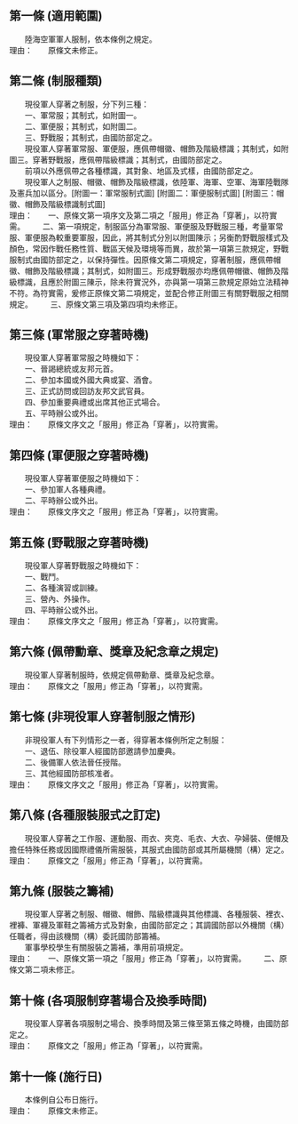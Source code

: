 第一條 (適用範圍)
-----------------
　　陸海空軍軍人服制，依本條例之規定。  
理由：　　原條文未修正。

第二條 (制服種類)
-----------------
　　現役軍人穿著之制服，分下列三種：  
　　一、軍常服；其制式，如附圖一。  
　　二、軍便服；其制式，如附圖二。  
　　三、野戰服；其制式，由國防部定之。  
　　現役軍人穿著軍常服、軍便服，應佩帶帽徽、帽飾及階級標識；其制式，如附圖三。穿著野戰服，應佩帶階級標識；其制式，由國防部定之。  
　　前項以外應佩帶之各種標識，其對象、地區及式樣，由國防部定之。  
　　現役軍人之制服、帽徽、帽飾及階級標識，依陸軍、海軍、空軍、海軍陸戰隊及憲兵加以區分。[附圖一：軍常服制式圖] [附圖二：軍便服制式圖] [附圖三：帽徽、帽飾及階級標識制式圖]  
理由：　　一、原條文第一項序文及第二項之「服用」修正為「穿著」，以符實需。
　　二、第一項規定，制服區分為軍常服、軍便服及野戰服三種，考量軍常服、軍便服為較重要軍服，因此，將其制式分別以附圖陳示；另衡酌野戰服樣式及顏色，常因作戰任務性質、戰區天候及環境等而異，故於第一項第三款規定，野戰服制式由國防部定之，以保持彈性。因原條文第二項規定，穿著制服，應佩帶帽徽、帽飾及階級標識；其制式，如附圖三。形成野戰服亦均應佩帶帽徽、帽飾及階級標識，且應於附圖三陳示，除未符實況外，亦與第一項第三款規定原始立法精神不符。為符實需，爰修正原條文第二項規定，並配合修正附圖三有關野戰服之相關規定。
　　三、原條文第三項及第四項均未修正。

第三條 (軍常服之穿著時機)
-------------------------
　　現役軍人穿著軍常服之時機如下：  
　　一、晉謁總統或友邦元首。  
　　二、參加本國或外國大典或宴、酒會。  
　　三、正式訪問或回訪友邦文武官員。  
　　四、參加重要典禮或出席其他正式場合。  
　　五、平時辦公或外出。  
理由：　　原條文序文之「服用」修正為「穿著」，以符實需。

第四條 (軍便服之穿著時機)
-------------------------
　　現役軍人穿著軍便服之時機如下：  
　　一、參加軍人各種典禮。  
　　二、平時辦公或外出。  
理由：　　原條文序文之「服用」修正為「穿著」，以符實需。

第五條 (野戰服之穿著時機)
-------------------------
　　現役軍人穿著野戰服之時機如下：  
　　一、戰鬥。  
　　二、各種演習或訓練。  
　　三、營內、外操作。  
　　四、平時辦公或外出。  
理由：　　原條文序文之「服用」修正為「穿著」，以符實需。

第六條 (佩帶勳章、獎章及紀念章之規定)
-------------------------------------
　　現役軍人穿著制服時，依規定佩帶勳章、獎章及紀念章。  
理由：　　原條文之「服用」修正為「穿著」，以符實需。

第七條 (非現役軍人穿著制服之情形)
---------------------------------
　　非現役軍人有下列情形之一者，得穿著本條例所定之制服：  
　　一、退伍、除役軍人經國防部邀請參加慶典。  
　　二、後備軍人依法晉任授階。  
　　三、其他經國防部核准者。  
理由：　　原條文序文之「服用」修正為「穿著」，以符實需。

第八條 (各種服裝服式之訂定)
---------------------------
　　現役軍人穿著之工作服、運動服、雨衣、夾克、毛衣、大衣、孕婦裝、便帽及擔任特殊任務或因國際禮儀所需服裝，其服式由國防部或其所屬機關（構）定之。  
理由：　　原條文之「服用」修正為「穿著」，以符實需。

第九條 (服裝之籌補)
-------------------
　　現役軍人穿著之制服、帽徽、帽飾、階級標識與其他標識、各種服裝、裡衣、裡褲、軍襪及軍鞋之籌補方式及對象，由國防部定之；其調國防部以外機關（構）任職者，得由該機關（構）委託國防部籌補。  
　　軍事學校學生有關服裝之籌補，準用前項規定。  
理由：　　一、原條文第一項之「服用」修正為「穿著」，以符實需。
　　二、原條文第二項未修正。

第十條 (各項服制穿著場合及換季時間)
-----------------------------------
　　現役軍人穿著各項服制之場合、換季時間及第三條至第五條之時機，由國防部定之。  
理由：　　原條文之「服用」修正為「穿著」，以符實需。

第十一條 (施行日)
-----------------
　　本條例自公布日施行。  
理由：　　原條文未修正。